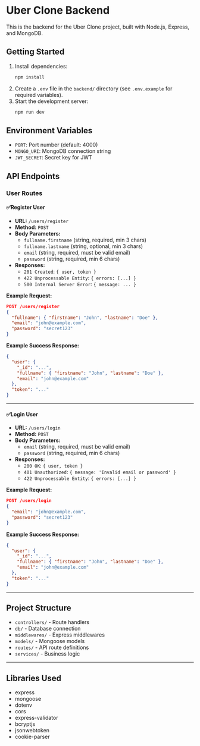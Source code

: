 # Uber Clone Backend

This is the backend for the Uber Clone project, built with Node.js, Express, and MongoDB.

## Getting Started

1. Install dependencies:
   ```sh
   npm install
   ```
2. Create a `.env` file in the `backend/` directory (see `.env.example` for required variables).
3. Start the development server:
   ```sh
   npm run dev
   ```

## Environment Variables

- `PORT`: Port number (default: 4000)
- `MONGO_URI`: MongoDB connection string
- `JWT_SECRET`: Secret key for JWT

## API Endpoints

### User Routes

#### ✅Register User

- **URL:** `/users/register`
- **Method:** `POST`
- **Body Parameters:**
  - `fullname.firstname` (string, required, min 3 chars)
  - `fullname.lastname` (string, optional, min 3 chars)
  - `email` (string, required, must be valid email)
  - `password` (string, required, min 6 chars)
- **Responses:**
  - `201 Created`: `{ user, token }`
  - `422 Unprocessable Entity`: `{ errors: [...] }`
  - `500 Internal Server Error`: `{ message: ... }`

**Example Request:**

```json
POST /users/register
{
  "fullname": { "firstname": "John", "lastname": "Doe" },
  "email": "john@example.com",
  "password": "secret123"
}
```

**Example Success Response:**

```json
{
  "user": {
    "_id": "...",
    "fullname": { "firstname": "John", "lastname": "Doe" },
    "email": "john@example.com"
  },
  "token": "..."
}
```
---
#### ✅Login User

- **URL:** `/users/login`
- **Method:** `POST`
- **Body Parameters:**
  - `email` (string, required, must be valid email)
  - `password` (string, required, min 6 chars)
- **Responses:**
  - `200 OK`: `{ user, token }`
  - `401 Unauthorized`: `{ message: 'Invalid email or password' }`
  - `422 Unprocessable Entity`: `{ errors: [...] }`

**Example Request:**

```json
POST /users/login
{
  "email": "john@example.com",
  "password": "secret123"
}
```

**Example Success Response:**

```json
{
  "user": {
    "_id": "...",
    "fullname": { "firstname": "John", "lastname": "Doe" },
    "email": "john@example.com"
  },
  "token": "..."
}
```

---

## Project Structure

- `controllers/` - Route handlers
- `db/` - Database connection
- `middlewares/` - Express middlewares
- `models/` - Mongoose models
- `routes/` - API route definitions
- `services/` - Business logic

---

## Libraries Used

- express
- mongoose
- dotenv
- cors
- express-validator
- bcryptjs
- jsonwebtoken
- cookie-parser

